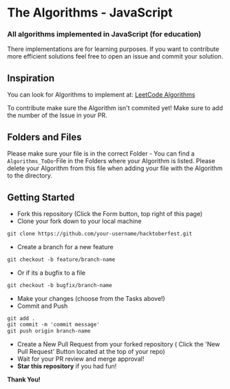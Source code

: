 # The Algorithms - JavaScript

### All algorithms implemented in JavaScript (for education)
There implementations are for learning purposes. If you want to contribute more efficient solutions feel free to open an issue and commit your solution.


## Inspiration

You can look for Algorithms to implement at: [LeetCode Algorithms](https://leetcode.com/problemset/algorithms/) 

To contribute make sure the Algorithm isn't commited yet! Make sure to add the number of the Issue in your PR.

## Folders and Files
Please make sure your file is in the correct Folder - You can find a `Algorithms_ToDo`-File in the Folders where your Algorithm is listed. Please delete your Algorithm from this file when adding your file with the Algorithm to the directory.


## Getting Started
* Fork this repository (Click the Form button, top right of this page)
* Clone your fork down to your local machine
```markdown
git clone https://github.com/your-username/hacktoberfest.git
```
* Create a branch for a new feature
```markdown
git checkout -b feature/branch-name
```
* Or if its a bugfix to a file
```markdown
git checkout -b bugfix/branch-name
```
* Make your changes (choose from the Tasks above!)
* Commit and Push
```markdown
git add .
git commit -m 'commit message'
git push origin branch-name
```
* Create a New Pull Request from your forked repository ( Click the 'New Pull Request' Button located at the top of your repo)
* Wait for your PR review and merge approval!
* __Star this repository__ if you had fun!

__Thank You!__ 

